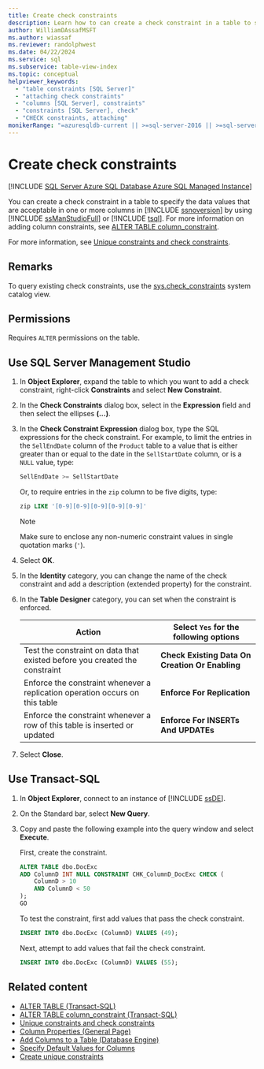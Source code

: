 ```yaml
---
title: Create check constraints
description: Learn how to can create a check constraint in a table to specify the data values that are acceptable in one or more columns in the SQL Server Database Engine.
author: WilliamDAssafMSFT
ms.author: wiassaf
ms.reviewer: randolphwest
ms.date: 04/22/2024
ms.service: sql
ms.subservice: table-view-index
ms.topic: conceptual
helpviewer_keywords:
  - "table constraints [SQL Server]"
  - "attaching check constraints"
  - "columns [SQL Server], constraints"
  - "constraints [SQL Server], check"
  - "CHECK constraints, attaching"
monikerRange: "=azuresqldb-current || >=sql-server-2016 || >=sql-server-linux-2017 || =azuresqldb-mi-current"
---
```

# Create check constraints

[!INCLUDE [SQL Server Azure SQL Database Azure SQL Managed Instance](../../includes/applies-to-version/sql-asdb-asdbmi.md)]

You can create a check constraint in a table to specify the data values that are acceptable in one or more columns in [!INCLUDE [ssnoversion](../../includes/ssnoversion-md.md)] by using [!INCLUDE [ssManStudioFull](../../includes/ssmanstudiofull-md.md)] or [!INCLUDE [tsql](../../includes/tsql-md.md)]. For more information on adding column constraints, see [ALTER TABLE column_constraint](../../t-sql/statements/alter-table-column-constraint-transact-sql.md).

For more information, see [Unique constraints and check constraints](unique-constraints-and-check-constraints.md).

## Remarks

To query existing check constraints, use the [sys.check_constraints](../system-catalog-views/sys-check-constraints-transact-sql.md) system catalog view.

## Permissions

Requires `ALTER` permissions on the table.

## <a id="SSMSProcedure"></a> Use SQL Server Management Studio

1. In **Object Explorer**, expand the table to which you want to add a check constraint, right-click **Constraints** and select **New Constraint**.

1. In the **Check Constraints** dialog box, select in the **Expression** field and then select the ellipses **(...)**.

1. In the **Check Constraint Expression** dialog box, type the SQL expressions for the check constraint. For example, to limit the entries in the `SellEndDate` column of the `Product` table to a value that is either greater than or equal to the date in the `SellStartDate` column, or is a `NULL` value, type:

   ```sql
   SellEndDate >= SellStartDate
   ```

   Or, to require entries in the `zip` column to be five digits, type:

   ```sql
   zip LIKE '[0-9][0-9][0-9][0-9][0-9]'
   ```

   > [!NOTE]  
   > Make sure to enclose any non-numeric constraint values in single quotation marks (`'`).

1. Select **OK**.

1. In the **Identity** category, you can change the name of the check constraint and add a description (extended property) for the constraint.

1. In the **Table Designer** category, you can set when the constraint is enforced.

   | Action | Select `Yes` for the following options |
   | --- | --- |
   | Test the constraint on data that existed before you created the constraint | **Check Existing Data On Creation Or Enabling** |
   | Enforce the constraint whenever a replication operation occurs on this table | **Enforce For Replication** |
   | Enforce the constraint whenever a row of this table is inserted or updated | **Enforce For INSERTs And UPDATEs** |

1. Select **Close**.

## <a id="TsqlProcedure"></a> Use Transact-SQL

1. In **Object Explorer**, connect to an instance of [!INCLUDE [ssDE](../../includes/ssde-md.md)].

1. On the Standard bar, select **New Query**.

1. Copy and paste the following example into the query window and select **Execute**.

   First, create the constraint.

   ```sql
   ALTER TABLE dbo.DocExc
   ADD ColumnD INT NULL CONSTRAINT CHK_ColumnD_DocExc CHECK (
       ColumnD > 10
       AND ColumnD < 50
   );
   GO
   ```

   To test the constraint, first add values that pass the check constraint.

   ```sql
   INSERT INTO dbo.DocExc (ColumnD) VALUES (49);
   ```

   Next, attempt to add values that fail the check constraint.

   ```sql
   INSERT INTO dbo.DocExc (ColumnD) VALUES (55);
   ```

## Related content

- [ALTER TABLE (Transact-SQL)](../../t-sql/statements/alter-table-transact-sql.md)
- [ALTER TABLE column_constraint (Transact-SQL)](../../t-sql/statements/alter-table-column-constraint-transact-sql.md)
- [Unique constraints and check constraints](unique-constraints-and-check-constraints.md)
- [Column Properties (General Page)](column-properties-general-page.md)
- [Add Columns to a Table (Database Engine)](add-columns-to-a-table-database-engine.md)
- [Specify Default Values for Columns](specify-default-values-for-columns.md)
- [Create unique constraints](create-unique-constraints.md)
